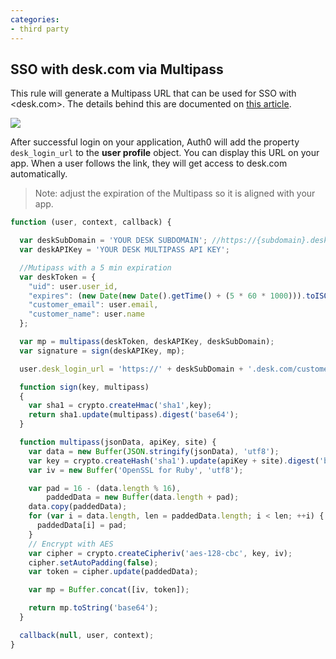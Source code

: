 ```yaml
---
categories:
- third party
---
```

## SSO with desk.com via Multipass

This rule will generate a Multipass URL that can be used for SSO with <desk.com>. The details behind this are documented on [this article](http://dev.desk.com/guides/sso/#what).

![](https://puu.sh/7rstz)

After successful login on your application, Auth0 will add the property `desk_login_url` to the __user profile__ object. You can display this URL on your app. When a user follows the link, they will get access to desk.com automatically.

> Note: adjust the expiration of the Multipass so it is aligned with your app.

```js
function (user, context, callback) {

  var deskSubDomain = 'YOUR DESK SUBDOMAIN'; //https://{subdomain}.desk.com
  var deskAPIKey = 'YOUR DESK MULTIPASS API KEY';

  //Mutipass with a 5 min expiration
  var deskToken = {
    "uid": user.user_id,
    "expires": (new Date(new Date().getTime() + (5 * 60 * 1000))).toISOString(),
    "customer_email": user.email,
    "customer_name": user.name
  };

  var mp = multipass(deskToken, deskAPIKey, deskSubDomain);
  var signature = sign(deskAPIKey, mp);

  user.desk_login_url = 'https://' + deskSubDomain + '.desk.com/customer/authentication/multipass/callback?multipass=' + encodeURIComponent(mp) + '&signature=' + encodeURIComponent(signature);

  function sign(key, multipass)
  {
    var sha1 = crypto.createHmac('sha1',key);
    return sha1.update(multipass).digest('base64');
  }

  function multipass(jsonData, apiKey, site) {
    var data = new Buffer(JSON.stringify(jsonData), 'utf8');
    var key = crypto.createHash('sha1').update(apiKey + site).digest('binary').substring(0, 16);
    var iv = new Buffer('OpenSSL for Ruby', 'utf8');

    var pad = 16 - (data.length % 16),
        paddedData = new Buffer(data.length + pad);
    data.copy(paddedData);
    for (var i = data.length, len = paddedData.length; i < len; ++i) {
      paddedData[i] = pad;
    }
    // Encrypt with AES
    var cipher = crypto.createCipheriv('aes-128-cbc', key, iv);
    cipher.setAutoPadding(false);
    var token = cipher.update(paddedData);

    var mp = Buffer.concat([iv, token]);

    return mp.toString('base64');
  }

  callback(null, user, context);
}
```
